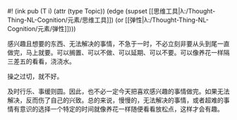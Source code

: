 #! (ink pub (T i) (attr (type Topic)) (edge (supset [[思维工具|λ:/Thought-Thing-NL-Cognition/元素/思维工具]]) (or [[弹性|λ:/Thought-Thing-NL-Cognition/元素/弹性]])))

感兴趣且想要的东西、无法解决的事情，不急于一时，不必立刻非要从头到尾一直做完，马上就要。可以搁置、可以不做、可以延期、可以不要。可以像养花一样隔三差五的看看，浇浇水。

操之过切，就不好。

及时行乐、事缓则圆。因此，也不必一定今天把喜欢感兴趣的事情做完。如果无法解决，反而伤了自己的兴致。总的来说，慢慢的，无法解决的事情，或者超难的事情有意识的选择一个特定的时间就像养花一样随便看看放松点，这样才会有趣。